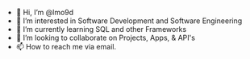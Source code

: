 - 👋 Hi, I’m @lmo9d
- 👀 I’m interested in Software Development and Software Engineering
- 🌱 I’m currently learning SQL and other Frameworks
- 💞️ I’m looking to collaborate on Projects, Apps, & API's
- 📫 How to reach me via email.

<!---
lmo9d/lmo9d is a ✨ special ✨ repository because its `README.md` (this file) appears on your GitHub profile.
You can click the Preview link to take a look at your changes.
--->
